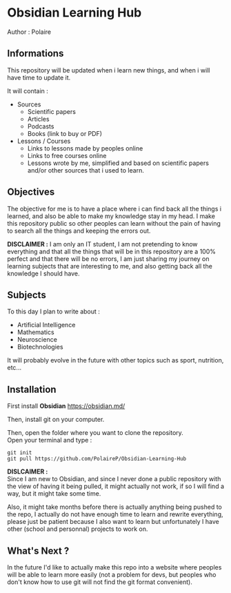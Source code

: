# Obsidian Learning Hub
Author : Polaire

## Informations

This repository will be updated when i learn new things, and when i will have time to update it.

It will contain :
- Sources
  - Scientific papers
  - Articles
  - Podcasts
  - Books (link to buy or PDF)
- Lessons / Courses
  - Links to lessons made by peoples online
  - Links to free courses online
  - Lessons wrote by me, simplified and based on scientific papers and/or other sources that i used to learn.

## Objectives

The objective for me is to have a place where i can find back all the things i learned, and also be able to make my knowledge stay in my head.
I make this repository public so other peoples can learn without the pain of having to search all the things and keeping the errors out.

**DISCLAIMER :** I am only an IT student, I am not pretending to know everything and that all the things that will be in this repository are a 100% perfect and that there will be no errors, I am just sharing my journey on learning subjects that are interesting to me, and also getting back all the knowledge I should have.

## Subjects

To this day I plan to write about :
- Artificial Intelligence
- Mathematics
- Neuroscience
- Biotechnologies
  
It will probably evolve in the future with other topics such as sport, nutrition, etc...

## Installation

First install **Obsidian**
https://obsidian.md/

Then, install git on your computer.

Then, open the folder where you want to clone the repository.  
Open your terminal and type :
```
git init
git pull https://github.com/PolaireP/Obsidian-Learning-Hub
```

**DISLCAIMER :**   
Since I am new to Obsidian, and since I never done a public repository with the view of having it being pulled, it might actually not work, if so I will find a way, but it might take some time.

Also, it might take months before there is actually anything being pushed to the repo, I actually do not have enough time to learn and rewrite everything, please just be patient because I also want to learn but unfortunately I have other (school and personnal) projects to work on.


## What's Next ?

In the future I'd like to actually make this repo into a website where peoples will be able to learn more easily (not a problem for devs, but peoples who don't know how to use git will not find the git format convenient).